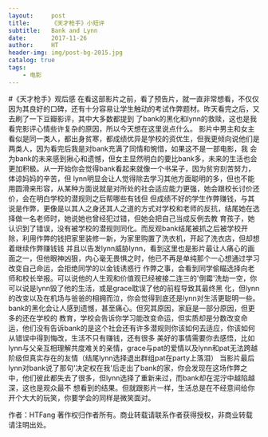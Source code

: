 ```yaml
---
layout:     post                    
title:      《天才枪手》小短评             
subtitle:   Bank and Lynn 
date:       2017-11-26             
author:     HT                     
header-img: img/post-bg-2015.jpg    
catalog: true                       
tags:                               
    - 电影
---
```


#《天才枪手》观后感
在看这部影片之前，看了预告片，就一直非常想看，不仅仅因为其良好的口碑，还有十分容易让学生触动的考试作弊题材。昨天看完之后，又去刷了一下豆瓣影评，其中大多数都提到
了bank的黑化和lynn的救赎，这也是我看完影评心情些许复杂的原因，所以今天想在这里说点什么。
     影片中男主和女主看似是同一类人，都出身贫寒，都成绩优异是学校的资优生，但我更倾向说他们是两类人，因为看完后我是对bank充满了同情和惋惜，如果这不是一部电影，我
会为bank的未来感到揪心和遗憾，但女主显然明白的要比bank多，未来的生活也会更加积极。从一开始你会觉得bank看起来就像一个书呆子，因为贫穷刻苦努力，体谅妈妈的辛苦，但
lynn明显会让人觉得除去学习其他方面聪明的多，但也不能用圆滑来形容，从某种方面说就是对所处的社会适应能力更强，她会跟校长讨价还价，会在明白学校的潜规则之后帮哪些有钱但
但成绩不好的学生作弊赚钱，与其说是作弊，更像是以其人之身还其人之道的方式对学校和老师的反抗，结尾她在选择做一名老师时，她说她也曾经犯过错，但她会把自己当成反例去教
育孩子，她认识到了错误，没有被学校的潜规则同化。而反观bank结尾被抓之后被学校开除，利用作弊的钱把家里装修一新，为家里购置了洗衣机，开起了洗衣店，但却想着继续作弊赚钱钱
并且以告发lynn威胁lynn，看到这里也是影片最让人痛心的画面之一，但他眼神凶狠，内心毫无畏惧之时，他已不再是单纯那个一心想通过学习改变自己命运，会拒绝同学的以金钱诱惑行
作弊之事，会看到同学偷瞄选择向老师和校长举报。可以说他的人生观和价值观已经被接二连三的'倒霉'洗劫一空，你可以说是lynn毁了他的生活，或是grace耽误了他的前程导致其最终黑
化，但lynn的改变以及在机场与爸爸的相拥而泣，你会觉得到底还是lynn对生活更聪明一些。bank的黑化会让人感到遗憾，甚至痛心。但究其原因，家庭是一部分原因，但更多的还在学校的
教育，学校会告诉你学习能改变命运，但实质却是分数改变命运，他们没有告诉bank的是这个社会还有许多潜规则你该如何去适应，你该如何从错误中得到悔改，生活不只有赚钱，还有很多
美好的事情需要你去感悟，比如lynn与父亲互相理解共度难关的亲情，grace与pat的爱情以及lynn和pat无法跨越阶级但真实存在的友情（结尾lynn选择退出群组pat在party上落泪）
当影片最后lynn对bank说了那句'决定权在我'后走出了bank的家，你会发现在这场作弊之中，他们彼此都失去了很多，但lynn选择了重新来过，而bank却在泥泞中越陷越深，这也是观众最不
想看到的结果。但就跟影片一样，生活总是在不经意间给你开个大大的玩笑，你要学会的同样是微笑面对。


作者：HTFang
著作权归作者所有。商业转载请联系作者获得授权，非商业转载请注明出处。
